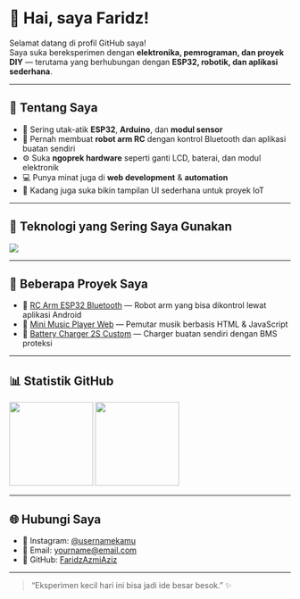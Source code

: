 # 👋 Hai, saya Faridz!

Selamat datang di profil GitHub saya!  
Saya suka bereksperimen dengan **elektronika, pemrograman, dan proyek DIY** — terutama yang berhubungan dengan **ESP32, robotik, dan aplikasi sederhana**.

---

## 🧠 Tentang Saya
- 🔧 Sering utak-atik **ESP32**, **Arduino**, dan **modul sensor**
- 🤖 Pernah membuat **robot arm RC** dengan kontrol Bluetooth dan aplikasi buatan sendiri
- ⚙️ Suka **ngoprek hardware** seperti ganti LCD, baterai, dan modul elektronik
- 💻 Punya minat juga di **web development** & **automation**
- 🎨 Kadang juga suka bikin tampilan UI sederhana untuk proyek IoT

---

## 🧰 Teknologi yang Sering Saya Gunakan
<p align="left">
  <img src="https://skillicons.dev/icons?i=arduino,html,css,js,python,cpp,git,github" />
</p>

---

## 🚀 Beberapa Proyek Saya
- 🔹 [RC Arm ESP32 Bluetooth](#) — Robot arm yang bisa dikontrol lewat aplikasi Android  
- 🔹 [Mini Music Player Web](#) — Pemutar musik berbasis HTML & JavaScript  
- 🔹 [Battery Charger 2S Custom](#) — Charger buatan sendiri dengan BMS proteksi

---

## 📊 Statistik GitHub
<p align="left">
  <img src="https://github-readme-stats.vercel.app/api?username=FaridzAzmiAziz&show_icons=true&theme=tokyonight" height="150" />
  <img src="https://github-readme-stats.vercel.app/api/top-langs/?username=FaridzAzmiAziz&layout=compact&theme=tokyonight" height="150" />
</p>

---

## 🌐 Hubungi Saya
- 💬 Instagram: [@usernamekamu](https://instagram.com/usernamekamu)
- 💌 Email: yourname@email.com
- 🧩 GitHub: [FaridzAzmiAziz](https://github.com/FaridzAzmiAziz)

---

> “Eksperimen kecil hari ini bisa jadi ide besar besok.” ✨
